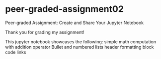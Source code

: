 # peer-graded-assignment02
Peer-graded Assignment: Create and Share Your Jupyter Notebook

Thank you for grading my assignment!

This jupyter notebook showcases the following:
simple math computation with addition operator
Bullet and numbered lists
header formatting
block code
links
